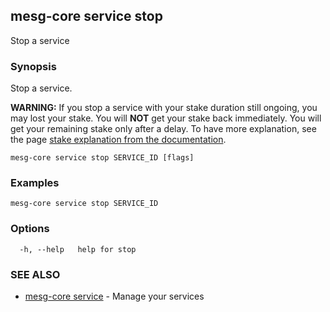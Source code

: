 ## mesg-core service stop

Stop a service

### Synopsis

Stop a service.

**WARNING:** If you stop a service with your stake duration still ongoing, you may lost your stake.
You will **NOT** get your stake back immediately. You will get your remaining stake only after a delay.
To have more explanation, see the page [stake explanation from the documentation]().

```
mesg-core service stop SERVICE_ID [flags]
```

### Examples

```
mesg-core service stop SERVICE_ID
```

### Options

```
  -h, --help   help for stop
```

### SEE ALSO

* [mesg-core service](mesg-core_service.md)	 - Manage your services

